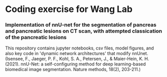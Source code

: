# Coding exercise for Wang Lab
### Implementation of nnU-net for the segmentation of pancreas and pancreatic lesions on CT scan, with attempted classication of the pancreatic lesions

This repository contains jupyter notebooks, csv files, model figures, and also key code in 'dynamic network architectures' that modify nnUnet. 
<br>
(Isensee, F., Jaeger, P. F., Kohl, S. A., Petersen, J., & Maier-Hein, K. H. (2021). nnU-Net: a self-configuring method for deep learning-based biomedical image segmentation. Nature methods, 18(2), 203-211.)
